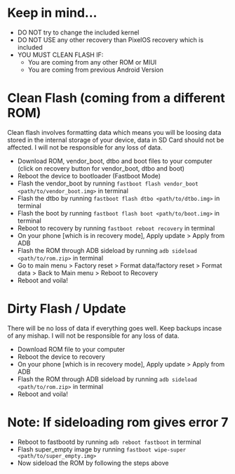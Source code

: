 # Keep in mind...
- DO NOT try to change the included kernel
- DO NOT USE any other recovery than PixelOS recovery which is included
- YOU MUST CLEAN FLASH IF:
    - You are coming from any other ROM or MIUI
    - You are coming from previous Android Version

# Clean Flash (coming from a different ROM)
Clean flash involves formatting data which means you will be loosing data stored in the internal storage of your device, data in SD Card should not be affected. I will not be responsible for any loss of data.
- Download ROM, vendor_boot, dtbo and boot files to your computer (click on recovery button for vendor_boot, dtbo and boot)
- Reboot the device to bootloader (Fastboot Mode)
- Flash the vendor_boot by running `fastboot flash vendor_boot <path/to/vendor_boot.img>` in terminal
- Flash the dtbo by running `fastboot flash dtbo <path/to/dtbo.img>` in terminal
- Flash the boot by running `fastboot flash boot <path/to/boot.img>` in terminal
- Reboot to recovery by running `fastboot reboot recovery` in terminal
- On your phone [which is in recovery mode], Apply update > Apply from ADB 
- Flash the ROM through ADB sideload by running `adb sideload <path/to/rom.zip>` in terminal
- Go to main menu > Factory reset > Format data/factory reset >  Format data >  Back to Main menu > Reboot to Recovery
- Reboot and voila!

# Dirty Flash / Update
There will be no loss of data if everything goes well. Keep backups incase of any mishap. I will not be responsible for any loss of data.
- Download ROM file to your computer
- Reboot the device to recovery
- On your phone [which is in recovery mode], Apply update > Apply from ADB 
- Flash the ROM through ADB sideload by running `adb sideload <path/to/rom.zip>` in terminal
- Reboot and voila!

# Note: If sideloading rom gives error 7
- Reboot to fastbootd by running `adb reboot fastboot` in terminal
- Flash super_empty image by running `fastboot wipe-super <path/to/super_empty.img>`
- Now sideload the ROM by following the steps above